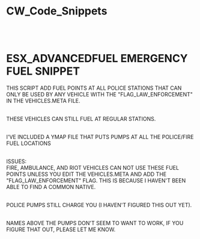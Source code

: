 # CW_Code_Snippets
<br><br>
# ESX_ADVANCEDFUEL EMERGENCY FUEL SNIPPET
THIS SCRIPT ADD FUEL POINTS AT ALL POLICE STATIONS THAT CAN ONLY BE USED BY ANY VEHICLE WITH THE "FLAG_LAW_ENFORCEMENT"
IN THE VEHICLES.META FILE. <BR><BR>

THESE VEHICLES CAN STILL FUEL AT REGULAR STATIONS.<BR><bR>

I'VE INCLUDED A YMAP FILE THAT PUTS PUMPS AT ALL THE POLICE/FIRE FUEL LOCATIONS<BR><BR>

ISSUES:<BR>
FIRE, AMBULANCE, AND RIOT VEHICLES CAN NOT USE THESE FUEL POINTS UNLESS YOU EDIT THE VEHICLES.META AND ADD THE
"FLAG_LAW_ENFORCEMENT" FLAG.  THIS IS BECAUSE I HAVEN'T BEEN ABLE TO FIND A COMMON NATIVE.<BR><BR>

POLICE PUMPS STILL CHARGE YOU (I HAVEN'T FIGURED THIS OUT YET).<BR><bR>

NAMES ABOVE THE PUMPS DON'T SEEM TO WANT TO WORK, IF YOU FIGURE THAT OUT, PLEASE LET ME KNOW.
